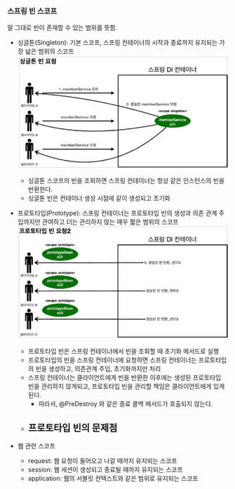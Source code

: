### 스프링 빈 스코프
말 그대로 빈이 존재할 수 있는 범위를 뜻함.
- 싱글톤(Singleton): 기본 스코프, 스프링 컨테이너의 시작과 종료까지 유지되는 가장 넓은 범위의 스코프
  ![img.png](singleton_scope.png)
    - 싱글톤 스코프의 빈을 조회하면 스프링 컨테이너는 항상 같은 인스턴스의 빈을 반환한다.
    - 싱글톤 빈은 컨테이너 생성 시점에 같이 생성되고 초기화


- 프로토타입(Prototype): 스프링 컨테이너는 프로토타입 빈의 생성과 의존 관계 주입까지만 관여하고 더는 관리하지 않는 매우 짧은 범위의 스코프
  ![img_1.png](prototype_scope.png)
    - 프로토타입 빈은 스프링 컨테이너에서 빈을 조회할 때 초기화 메서드로 실행
    - 프로토타입의 빈을 스프링 컨테이너에 요청하면 스프링 컨테이너는 프로토타입의 빈을 생성하고, 의존관계 주입, 초기화까지만 처리
    - 스프링 컨테이너는 클라이언트에게 빈을 반환한 이후에는 생성된 프로토타입 빈을 관리하지 않게되고, 프로토타입 빈을 관리할 책임은 클라이언트에게 있게 된다.
        - 따라서, @PreDestroy 와 같은 종료 콜백 메서드가 호출되지 않는다.
    - 프로토타입 빈의 문제점
      - 


- 웹 관련 스코프
    - request: 웹 요청이 들어오고 나갈 때까지 유지되는 스코프
    - session: 웹 세션이 생성되고 종료될 때까지 유지되는 스코프
    - application: 웹의 서블릿 컨텍스트와 같은 범위로 유지되는 스코프